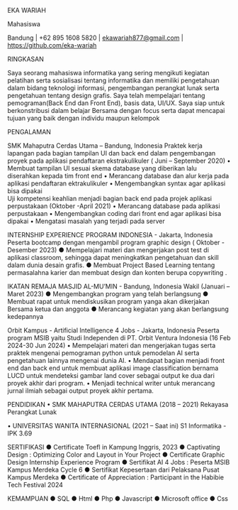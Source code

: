 EKA WARIAH

Mahasiswa

Bandung | +62 895 1608 5820 | ekawariah877@gmail.com  | https://github.com/eka-wariah

RINGKASAN

Saya seorang mahasiswa informatika yang sering mengikuti kegiatan pelatihan serta sosialisasi tentang informatika dan memiliki pengetahuan dalam bidang teknologi informasi, pengembangan perangkat lunak serta pengetahuan tentang design grafis. Saya telah mempelajari tentang pemograman(Back End dan Front End), basis data, UI/UX. Saya siap untuk berkonstribusi dalam belajar Bersama dengan focus serta dapat mencapai tujuan yang baik dengan individu maupun kelompok


PENGALAMAN

SMK Mahaputra Cerdas Utama – Bandung, Indonesia
Praktek kerja lapangan pada bagian tampilan UI dan back end dalam pengembangan proyek pada aplikasi pendaftaran ekstrakulikuler ( Juni – September 2020)
•	Membuat tampilan UI sesuai skema database yang diberikan lalu diserahkan kepada tim front end
•	Merancang database dan alur kerja pada aplikasi pendaftaran ektrakulikuler
•	Mengembangkan syntax agar aplikasi bisa dipakai  
Uji kompetensi keahlian menjadi bagian back end pada projek aplikasi perpustakaan (Oktober -April 2021)
•	Merancang database pada aplikasi perpustakaan
•	Mengembangkan coding dari front end agar aplikasi bisa dipakai
•	Mengatasi masalah yang terjadi pada server


INTERNSHIP EXPERIENCE PROGRAM INDONESIA - Jakarta, Indonesia
Peserta bootcamp dengan mengambil program graphic design ( Oktober - Desember 2023)
●	Mempelajari materi dan mengerjakan post test di aplikasi classroom, sehingga dapat meningkatkan pengetahuan dan skill dalam dunia desain grafis.
●	Membuat Project Based Learning tentang permasalahna karier dan membuat design dan konten berupa copywriting .

IKATAN REMAJA MASJID AL-MU’MIN - Bandung, Indonesia
Wakil  (Januari – Maret 2023)
●	Mengembangkan program yang telah berlangsung
●	Membuat rapat untuk mendiskusikan program yanga akan dikerjakan Bersama ketua dan anggota
●	Merancang kegiatan yang akan berlangsung kedepannya

Orbit Kampus - Artificial Intelligence 4 Jobs   - Jakarta, Indonesia
Peserta program MSIB yaitu Studi Independen di PT. Orbit Ventura Indonesia (16 Feb 2024-30 Jun 2024)
•	Mempelajari materi dan mengerjakan tugas serta praktek mengenai pemograman python untuk pemodelan AI serta pengetahuan lainnya mengenai dunia AI.
•	Mendapat bagian menjadi  front end dan back end untuk membuat aplikasi image classification bernama LUCD untuk mendeteksi gambar land cover sebagai output ke dua dari proyek akhir dari program.
•	Menjadi technical writer untuk merancang jurnal ilmiah sebagai output proyek akhir pertama. 

PENDIDIKAN
•	SMK MAHAPUTRA CERDAS UTAMA (2018 – 2021)
Rekayasa Perangkat Lunak

•	UNIVERSITAS WANITA INTERNASIONAL (2021 – Saat ini)
S1 Informatika - IPK 3.69

SERTIFIKASI
●	Certificate Toefl in Kampung Inggris, 2023
●	Captivating Design : Optimizing Color and Layout in Your Project
●	Certificate Graphic Design Internship Experience Program
●	Sertifikat AI 4 Jobs : Peserta MSIB Kampus Merdeka Cycle 6
●	Sertifikat Kepesertaan dari Pelaksana Pusat Kampus Merdeka
●	Certificate of Appreciation : Participant in the Habibie Tech Festival 2024

KEMAMPUAN
●	SQL
●	Html
●	Php
●	Javascript
●	Microsoft office
●	Css


 



